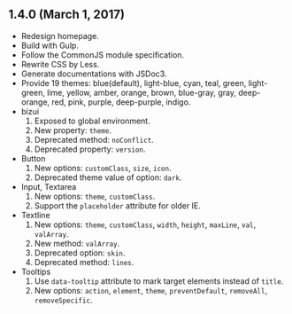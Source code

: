 ## 1.4.0 (March 1, 2017)

* Redesign homepage.
* Build with Gulp.
* Follow the CommonJS module specification.
* Rewrite CSS by Less.
* Generate documentations with JSDoc3.
* Provide 19 themes: blue(default), light-blue, cyan, teal, green, light-green, lime, yellow, amber, orange, brown, blue-gray, gray, deep-orange, red, pink, purple, deep-purple, indigo.
* bizui
  1. Exposed to global environment.
  2. New property: `theme`.
  3. Deprecated method: `noConflict`.
  4. Deprecated property: `version`.
* Button
  1. New options: `customClass`, `size`, `icon`.
  2. Deprecated theme value of option: `dark`.
* Input, Textarea
  1. New options: `theme`, `customClass`.
  2. Support the `placeholder` attribute for older IE.
* Textline
  1. New options: `theme`, `customClass`, `width`, `height`, `maxLine`, `val`, `valArray`.
  2. New method: `valArray`.
  3. Deprecated option: `skin`.
  4. Deprecated method: `lines`.
* Tooltips
  1. Use `data-tooltip` attribute to mark target elements instead of `title`.
  2. New options: `action`, `element`, `theme`, `preventDefault`, `removeAll`, `removeSpecific`.
